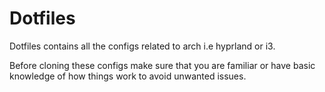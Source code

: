 <h1>Dotfiles</h1>
<p>Dotfiles contains all the configs related to arch i.e hyprland or i3.</p>
<p>Before cloning these configs make sure that you are familiar or have basic knowledge of how things work to avoid unwanted issues.</p>

